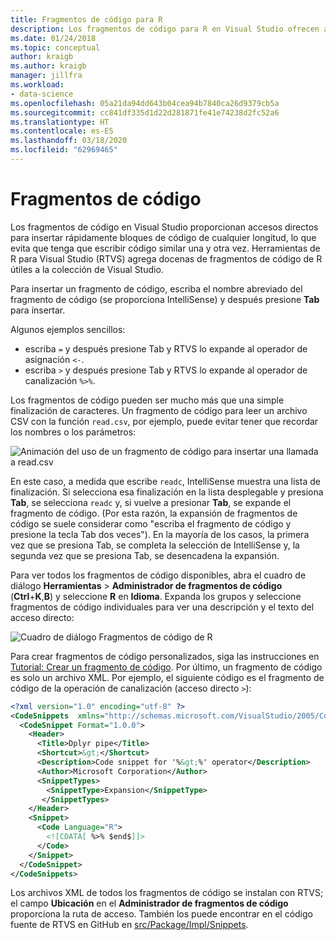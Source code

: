 ```yaml
---
title: Fragmentos de código para R
description: Los fragmentos de código para R en Visual Studio ofrecen accesos directos para insertar rápidamente bloques de código de cualquier longitud, lo que evita que tenga que escribir código similar una y otra vez.
ms.date: 01/24/2018
ms.topic: conceptual
author: kraigb
ms.author: kraigb
manager: jillfra
ms.workload:
- data-science
ms.openlocfilehash: 05a21da94dd643b04cea94b7840ca26d9379cb5a
ms.sourcegitcommit: cc841df335d1d22d281871fe41e74238d2fc52a6
ms.translationtype: HT
ms.contentlocale: es-ES
ms.lasthandoff: 03/18/2020
ms.locfileid: "62969465"
---
```

# <a name="code-snippets"></a>Fragmentos de código

Los fragmentos de código en Visual Studio proporcionan accesos directos para insertar rápidamente bloques de código de cualquier longitud, lo que evita que tenga que escribir código similar una y otra vez. Herramientas de R para Visual Studio (RTVS) agrega docenas de fragmentos de código de R útiles a la colección de Visual Studio.

Para insertar un fragmento de código, escriba el nombre abreviado del fragmento de código (se proporciona IntelliSense) y después presione **Tab** para insertar.

Algunos ejemplos sencillos:

- escriba `=` y después presione Tab y RTVS lo expande al operador de asignación `<-`.
- escriba `>` y después presione Tab y RTVS lo expande al operador de canalización `%>%`.

Los fragmentos de código pueden ser mucho más que una simple finalización de caracteres. Un fragmento de código para leer un archivo CSV con la función `read.csv`, por ejemplo, puede evitar tener que recordar los nombres o los parámetros:

![Animación del uso de un fragmento de código para insertar una llamada a read.csv](media/code-snippet-expansion.gif)

En este caso, a medida que escribe `readc`, IntelliSense muestra una lista de finalización. Si selecciona esa finalización en la lista desplegable y presiona **Tab**, se selecciona `readc` y, si vuelve a presionar **Tab**, se expande el fragmento de código. (Por esta razón, la expansión de fragmentos de código se suele considerar como "escriba el fragmento de código y presione la tecla Tab dos veces"). En la mayoría de los casos, la primera vez que se presiona Tab, se completa la selección de IntelliSense y, la segunda vez que se presiona Tab, se desencadena la expansión.

Para ver todos los fragmentos de código disponibles, abra el cuadro de diálogo **Herramientas** > **Administrador de fragmentos de código** (**Ctrl**+**K**,**B**) y seleccione **R** en **Idioma**. Expanda los grupos y seleccione fragmentos de código individuales para ver una descripción y el texto del acceso directo:

![Cuadro de diálogo Fragmentos de código de R](media/code-snippet-dialog.png)

Para crear fragmentos de código personalizados, siga las instrucciones en [Tutorial: Crear un fragmento de código](../ide/walkthrough-creating-a-code-snippet.md). Por último, un fragmento de código es solo un archivo XML. Por ejemplo, el siguiente código es el fragmento de código de la operación de canalización (acceso directo `>`):

```xml
<?xml version="1.0" encoding="utf-8" ?>
<CodeSnippets  xmlns="http://schemas.microsoft.com/VisualStudio/2005/CodeSnippet">
  <CodeSnippet Format="1.0.0">
    <Header>
      <Title>Dplyr pipe</Title>
      <Shortcut>&gt;</Shortcut>
      <Description>Code snippet for '%&gt;%' operator</Description>
      <Author>Microsoft Corporation</Author>
      <SnippetTypes>
        <SnippetType>Expansion</SnippetType>
       </SnippetTypes>
    </Header>
    <Snippet>
      <Code Language="R">
        <![CDATA[ %>% $end$]]>
      </Code>
    </Snippet>
  </CodeSnippet>
</CodeSnippets>
```

Los archivos XML de todos los fragmentos de código se instalan con RTVS; el campo **Ubicación** en el **Administrador de fragmentos de código** proporciona la ruta de acceso. También los puede encontrar en el código fuente de RTVS en GitHub en [src/Package/Impl/Snippets](https://github.com/Microsoft/RTVS/tree/master/src/Package/Impl/Snippets).
